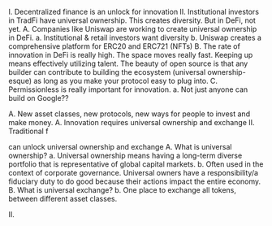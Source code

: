 I. Decentralized finance is an unlock for innovation
II. Institutional investors in TradFi have universal ownership. This creates diversity. But in DeFi, not yet. 
A. Companies like Uniswap are working to create universal ownership in DeFi. 
a. Institutional & retail investors want diversity
b. Uniswap creates a comprehensive platform for ERC20 and ERC721 (NFTs)
B. The rate of innovation in DeFi is really high. The space moves really fast. Keeping up means effectively utilizing talent. The beauty of open source is that any builder can contribute to building the ecosystem (universal ownership-esque) as long as you make your protocol easy to plug into. 
C. Permissionless is really important for innovation.
a. Not just anyone can build on Google??



A. New asset classes, new protocols, new ways for people to invest and make money. 
A. Innovation requires universal ownership and exchange
II. Traditional f

can unlock universal ownership and exchange
A. What is universal ownership? 
a. Universal ownership means having a long-term diverse portfolio that is representative of global capital markets.
b. Often used in the context of corporate governance. Universal owners have a responsibility/a fiduciary duty to do good because their actions impact the entire economy.
B. What is universal exchange? 
b. One place to exchange all tokens, between different asset classes. 

II. 
